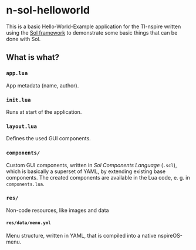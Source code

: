 
# n-sol-helloworld

This is a basic Hello-World-Example application for the TI-nspire
written using the [Sol framework](https://github.com/alexcoder04/sol)
to demonstrate some basic things that can be done with Sol.

## What is what?

### `app.lua`

App metadata (name, author).

### `init.lua`

Runs at start of the application.

### `layout.lua`

Defines the used GUI components.

### `components/`

Custom GUI components, written in *Sol Components Language* (`.scl`),
which is basically a superset of YAML, by extending existing base components.
The created components are available in the Lua code, e. g. in `components.lua`.

### `res/`

Non-code resources, like images and data

#### `res/data/menu.yml`

Menu structure, written in YAML, that is compiled into a native nspireOS-menu.
